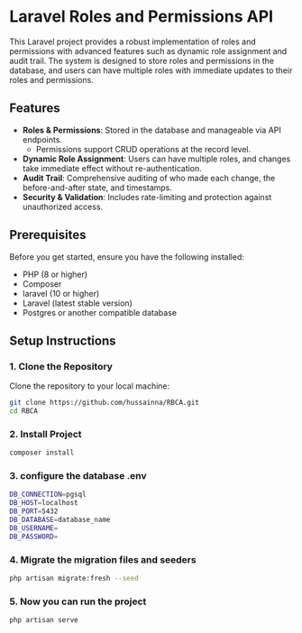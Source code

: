 # Laravel Roles and Permissions API

This Laravel project provides a robust implementation of roles and permissions with advanced features such as dynamic role assignment and audit trail. The system is designed to store roles and permissions in the database, and users can have multiple roles with immediate updates to their roles and permissions.

## Features

- **Roles & Permissions**: Stored in the database and manageable via API endpoints.
  - Permissions support CRUD operations at the record level.
- **Dynamic Role Assignment**: Users can have multiple roles, and changes take immediate effect without re-authentication.
- **Audit Trail**: Comprehensive auditing of who made each change, the before-and-after state, and timestamps.
- **Security & Validation**: Includes rate-limiting and protection against unauthorized access.

## Prerequisites

Before you get started, ensure you have the following installed:

- PHP (8 or higher)
- Composer
- laravel (10 or higher)
- Laravel (latest stable version)
- Postgres or another compatible database

## Setup Instructions

### 1. Clone the Repository

Clone the repository to your local machine:

```bash
git clone https://github.com/hussainna/RBCA.git
cd RBCA
```

### 2. Install Project

```bash
composer install
```

### 3. configure the database .env

```bash
DB_CONNECTION=pgsql
DB_HOST=localhost
DB_PORT=5432
DB_DATABASE=database_name
DB_USERNAME=
DB_PASSWORD=
```

### 4. Migrate the migration files and seeders

``` bash
php artisan migrate:fresh --seed
```

### 5. Now you can run the project

```bash
php artisan serve
```
